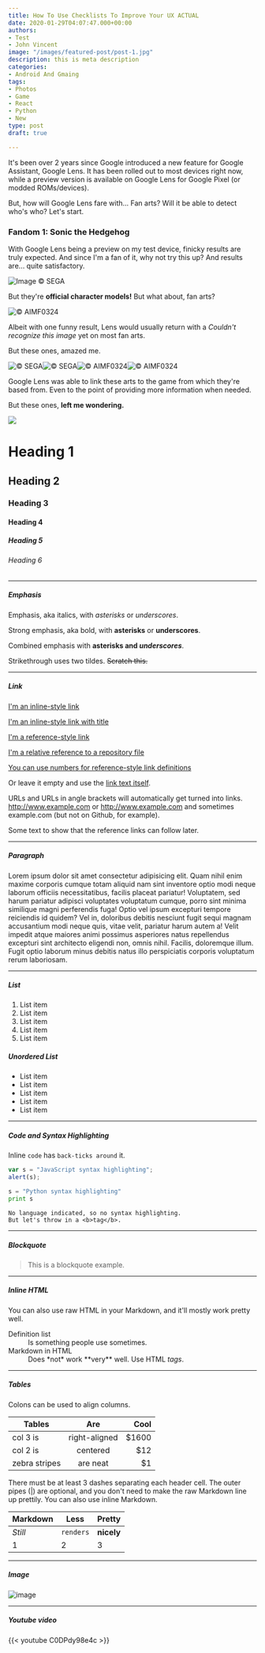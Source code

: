 ```yaml
---
title: How To Use Checklists To Improve Your UX ACTUAL
date: 2020-01-29T04:07:47.000+00:00
authors:
- Test
- John Vincent
image: "/images/featured-post/post-1.jpg"
description: this is meta description
categories:
- Android And Gmaing
tags:
- Photos
- Game
- React
- Python
- New
type: post
draft: true

---
```

It's been over 2 years since Google introduced a new feature for Google Assistant, Google Lens. It has been rolled out to most devices right now, while a preview version is available on Google Lens for Google Pixel (or modded ROMs/devices).

But, how will Google Lens fare with... Fan arts? Will it be able to detect who's who? Let's start.

### Fandom 1: Sonic the Hedgehog

With Google Lens being a preview on my test device, finicky results are truly expected. And since I'm a fan of it, why not try this up? And results are... quite satisfactory.

![Image ©️ SEGA](/images/featured-post/post-1.jpg)

But they're **official character models!** But what about, fan arts?

![©️ AIMF0324](/images/featured-post/post-1.jpg "Here it is, ladies and gentlemen. Sonic is a bull. 😂")

Albeit with one funny result, Lens would usually return with a *Couldn't recognize this image* yet on most fan arts.

But these ones, amazed me.

![©️ SEGA](/images/featured-post/post-1.jpg)![©️ SEGA](/images/featured-post/post-1.jpg)![©️ AIMF0324](/images/featured-post/post-1.jpg)![©️ AIMF0324](/images/featured-post/post-1.jpg)

Google Lens was able to link these arts to the game from which they're based from. Even to the point of providing more information when needed.

But these ones, **left me wondering.**

![](/images/featured-post/post-1.jpg)

# Heading 1
## Heading 2
### Heading 3
#### Heading 4
##### Heading 5
###### Heading 6

<hr>

##### Emphasis

Emphasis, aka italics, with *asterisks* or _underscores_.

Strong emphasis, aka bold, with **asterisks** or __underscores__.

Combined emphasis with **asterisks and _underscores_**.

Strikethrough uses two tildes. ~~Scratch this.~~

<hr>

##### Link
[I'm an inline-style link](https://www.google.com)

[I'm an inline-style link with title](https://www.google.com "Google's Homepage")

[I'm a reference-style link][Arbitrary case-insensitive reference text]

[I'm a relative reference to a repository file](../blob/master/LICENSE)

[You can use numbers for reference-style link definitions][1]

Or leave it empty and use the [link text itself].

URLs and URLs in angle brackets will automatically get turned into links. 
http://www.example.com or <http://www.example.com> and sometimes 
example.com (but not on Github, for example).

Some text to show that the reference links can follow later.

[arbitrary case-insensitive reference text]: https://www.mozilla.org
[1]: http://slashdot.org
[link text itself]: http://www.reddit.com

<hr>

##### Paragraph

Lorem ipsum dolor sit amet consectetur adipisicing elit. Quam nihil enim maxime corporis cumque totam aliquid nam sint inventore optio modi neque laborum officiis necessitatibus, facilis placeat pariatur! Voluptatem, sed harum pariatur adipisci voluptates voluptatum cumque, porro sint minima similique magni perferendis fuga! Optio vel ipsum excepturi tempore reiciendis id quidem? Vel in, doloribus debitis nesciunt fugit sequi magnam accusantium modi neque quis, vitae velit, pariatur harum autem a! Velit impedit atque maiores animi possimus asperiores natus repellendus excepturi sint architecto eligendi non, omnis nihil. Facilis, doloremque illum. Fugit optio laborum minus debitis natus illo perspiciatis corporis voluptatum rerum laboriosam.

<hr>

##### List

1. List item
2. List item
3. List item
4. List item
5. List item

##### Unordered List

* List item
* List item
* List item
* List item
* List item

<hr>

##### Code and Syntax Highlighting

Inline `code` has `back-ticks around` it.

```javascript
var s = "JavaScript syntax highlighting";
alert(s);
```
 
```python
s = "Python syntax highlighting"
print s
```
 
```
No language indicated, so no syntax highlighting. 
But let's throw in a <b>tag</b>.
```

<hr>

##### Blockquote

> This is a blockquote example.

<hr>

##### Inline HTML

You can also use raw HTML in your Markdown, and it'll mostly work pretty well.

<dl>
  <dt>Definition list</dt>
  <dd>Is something people use sometimes.</dd>

  <dt>Markdown in HTML</dt>
  <dd>Does *not* work **very** well. Use HTML <em>tags</em>.</dd>
</dl>


<hr>

##### Tables

Colons can be used to align columns.

| Tables        | Are           | Cool  |
| ------------- |:-------------:| -----:|
| col 3 is      | right-aligned | $1600 |
| col 2 is      | centered      |   $12 |
| zebra stripes | are neat      |    $1 |

There must be at least 3 dashes separating each header cell.
The outer pipes (|) are optional, and you don't need to make the 
raw Markdown line up prettily. You can also use inline Markdown.

Markdown | Less | Pretty
--- | --- | ---
*Still* | `renders` | **nicely**
1 | 2 | 3

<hr>

##### Image

![image](../..//images/post/post-1.jpg)

<hr>

##### Youtube video

{{< youtube C0DPdy98e4c >}}